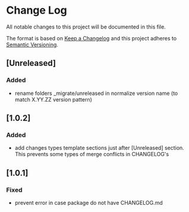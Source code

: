 # Change Log
All notable changes to this project will be documented in this file.

The format is based on [Keep a Changelog](http://keepachangelog.com/)
and this project adheres to [Semantic Versioning](http://semver.org/).

## [Unreleased]
### Added
- rename folders _migrate/unreleased in normalize version name (to match X.YY.ZZ version pattern)

## [1.0.2]
### Added
 - add changes types template sections just after [Unreleased] section. This prevents some types of merge conflicts in CHANGELOG's

## [1.0.1]
### Fixed
 - prevent error in case package do not have CHANGELOG.md
 